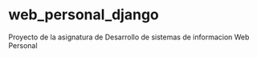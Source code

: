 # web_personal_django
Proyecto de la asignatura de Desarrollo de sistemas de informacion Web Personal
